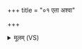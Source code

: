 +++
title = "०१ एता अश्वा"

+++
<details><summary>मूलम् (VS)</summary>

ए॒ता अश्वा॒ आ प्ल॑वन्ते ॥
</details>